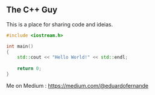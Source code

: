 ## The C++ Guy

This is a place for sharing code and ideias.

```c++
#include <iostream.h>

int main()
{
    std::cout << "Hello World!" << std::endl;
    
    return 0;
}
```
Me on Medium : https://medium.com/@eduardofernande
